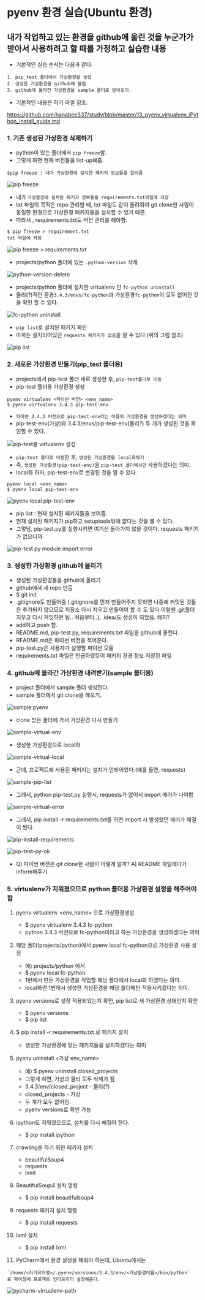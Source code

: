 # pyenv 환경 실습(Ubuntu 환경)
## 내가 작업하고 있는 환경을 github에 올린 것을 누군가가 받아서 사용하려고 할 때를 가정하고 실습한 내용
- 기본적인 실습 순서는 다음과 같다.
```
1. pip_test 폴더에서 가상환경을 생성
2. 생성한 가상환경을 github에 올림
3. github에 올라간 가상환경을 sample 폴더로 받아오기.
```

- 기본적인 내용은 하기 파일 참조.

<https://github.com/hanabee337/study/blob/master/13_pyenv_virtualenv_iPython_install_guide.md>

### 1. 기존 생성된 가상환경 삭제하기
- python이 있는 폴더에서 ```pip freeze```함.
- 그렇게 하면 현재 버전들을 list-up해줌.
```shell
$pip freeze : 내가 가상환경에 설치한 패키지 정보들을 알려줌
```
![pip freeze](imgs/pip-freeze.png  "pip freeze")

- 내가 ```가상환경에 설치한 패키지 정보들을 requirements.txt파일에 저장```
- txt 파일의 목적은 repo 관리할 때, txt 파일도 같이 올려줘야 git clone한 사람이 동일한 환경으로 가상환경 패키지들을 설치할 수 있기 때문.
- 따라서 , requirements.txt도 버전 관리를 해야함.
```shell
$ pip freeze > requirement.txt
txt 파일에 저장
```
![pip freeze > requirements.txt](imgs/pip-freeze-requirements-txt.png  "$ pip freeze > requirements.txt")

- projects/python 폴더에 있는 ```.python-version``` 삭제

![python-version-delete](imgs/python-verion-delete.png  " .python-version delete")

- projects/python 폴더에 설치한 virtualenv 인 ```fc-python uninstall```
- 물리(?)적인 환경```3.4.3/envs/fc-python```과 가상환경```fc-python```이 모두 없어진 것을 확인 할 수 있다. 

![fc-python uninstall](imgs/uninstall-vitualenv-fc-python.png  "fc-python uninstall")

- ```pip list```로 설치된 패키지 확인
- 아까는 설치되어있던 ```requests 패키지가 없음```을 알 수 있다.(위의 그림 참조)

![pip list](imgs/pip-list.png  "pip list")

### 2. 새로운 가상환경 만들기(pip_test 폴더용)
- projects에서 pip-test 폴더 새로 생성한 후, ```pip-test폴더로 이동```
- pip-test 폴더용 가상환경 생성
```vim
pyenv virtualenv <파이썬 버전> <env_name>
$ pyenv virtualenv 3.4.3 pip-test-env
```
- ```파이썬 3.4.3 버전으로 pip-test-env라는 이름의 가상환경을 생성하겠다는 의미```
- pip-test-env(가상)와 3.4.3/envs/pip-test-env(물리?) 두 개가 생성된 것을 확인할 수 있다.

![pip-test용 virtualenv 생성](imgs/pip-test-virtualenv.png  "pip-test용 virtualenv 생성")

- ```pip-test 폴더로 이동```한 후, ```생성된 가상환경을 local화하기```
- 즉, ```생성한 가상환경(pip-test-env)```을 ```pip-test 폴더에서만``` 사용하겠다는 의미.
- local화 하자, pip-test-env로 변경된 것을 알 수 있다.
```
pyenv local <env_name>
$ pyenv local pip-test-env
```
![pyenv local pip-test-env](imgs/pyenv-pip-test-env.png  "pyenv local pip-test-env")

- pip list : 현재 설치된 패키지들을 보여줌.
- 현재 설치된 패키지가 pip하고 setuptools밖에 없다는 것을 볼 수 있다.
- 그렇담, pip-test.py를 실행시키면 여기선 돌아가지 않을 것이다. requests 패키지가 없으니까.

![pip-test.py module import error](imgs/pip-test-error.png  "pip-test.py module import error")
 
### 3. 생성한 가상환경 github에 올리기
- 생성된 가상환경들을 github에 올리기
- github에서 새 repo 만듬
- $ git init
- .gitignore도 만들어줌 (.gitignore를 먼저 만들어주지 못하면 나중에 커밋된 것들은 추가되지 않으므로 저장소 다시 지우고 만들어야 할 수 도 있다 이럴땐 .git폴더 지우고 다시 커밋하면 됨.. 처음부터..), .idea/도 생성이 되었음. 왜지?
- add하고 push 함.
- README.md, pip-test.py, requirements.txt 파일을 github에 올린다.
- README.md은 파이썬 버전을 적어준다.
- pip-test.py은 사용자가 실행할 파이썬 모듈
- requirements.txt 파일은 언급하였듯이 패키지 환경 정보 저장된 파일

### 4. github에 올라간 가상환경 내려받기(sample 폴더용)
- project 폴더에서 sample 폴더 생성한다.
- sample 폴더에서 git clone을 해오기.

![sample pyenv](imgs/sample-pyenv.png  "sample pyenv")

- clone 받은 폴더에 가서 가상환경 다시 만들기

![sample-virtual-env](imgs/sample-virtual-env.png  "sample-virtual-env")

-  생성한 가상환경으로 local화

![sample-virtual-local](imgs/sample-virtual-local.png  "sample-virtual-local")
 
- 근데, 프로젝트에 사용된 패키지는 설치가 안되어있다.(예를 들면, requests)

![sample-pip-list](imgs/sample-pip-list.png  "sample-pip-list")

- 그래서, python pip-test.py 실행시, requests가 없어서 import 에러가 나야함

![sample-virtual-error](imgs/sample-virtual-error.png  "sample-virtual-error")

- 그래서, pip install -r requirements.txt를 하면 import 시 발생했던 에러가 해결이 된다.

![pip-install-requirements](imgs/pip-install-requirements.png  "pip-install-requirements")

![pip-test-py-ok](imgs/pip-test-py-ok.png  "pip-test-py-ok")

- Q) 파이썬 버전은 git clone한 사람이 어떻게 알까?
A) README 파일에다가 inform해주기.

### 5. virtualenv가 지워졌으므로 python 폴더용 가상환경 설정을 해주어야 함
1. pyenv virtualenv <version> <env_name> 으로 가상환경생성

	- $ pyenv virtualenv 3.4.3 fc-python
	- python 3.4.3 버전으로 fc-python이라고 하는 가상환경을 생성하겠다는 의미
	
2. 해당 폴더(projects/python)에서 pyenv local fc-python으로 가상환경 사용 설정
	- 예) projects/python 에서
	- $ pyenv local fc-python 
	- 1번에서 만든 가상환경을 작업할 해당 폴더에서 local화 하겠다는 의미.
	- local화란 1번에서 생성한 가상환경을 해당 폴더에만 적용시키겠다는 의미.
	
3. pyenv versions로 설정 적용되었는지 확인, pip list로 새 가상환경 상태인지 확인
	- $ pyenv versions
	- $ pip list
	
4. $ pip install -r requirements.txt.로 패키지 설치
	- 생성한 가상환경에 맞는 패키지들을 설치하겠다는 의미
	
5. pyenv uninstall <가상 env_name>
	- 예) $ pyenv uninstall closed_projects
	- 그렇게 하면, 가상과 물리 모두 삭제가 됨
	- 3.4.3/env/closed_project - 물리(?)
	- closed_projects - 가상
	- 두 개가 모두 없어짐.
	- pyenv versions로 확인 가능
	
6. ipython도 지워졌으므로, 설치를 다시 해줘야 한다.
	- $ pip install ipython

7. crawling을 하기 위한 패키지 설치
	- beautifulSoup4
	- requests
	- lxml
8.  BeautifulSoup4 설치 명령
	- $ pip install beautifulsoup4

9. requests 패키지 설치 명령 
	- $ pip install requests

10. lxml 설치
	- $ pip install lxml

11. PyCharm에서 환경 설정을 해줘야 하는데, Ubuntu에서는 
```
`/home/<자기유저명>/.pyenv/versions/3.4.3/env/<가상환경이름>/bin/python`
로 파이참에 프로젝트 인터프리터 설정해준다. 
```
![pycharm-virtualenv-path](imgs/pycharm-virtualenv-path.png  "pycharm-virtualenv-path")	
	
